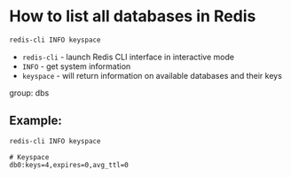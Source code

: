 # How to list all databases in Redis

```bash
redis-cli INFO keyspace
```

- `redis-cli` - launch Redis CLI interface in interactive mode
- `INFO` - get system information
- `keyspace` - will return information on available databases and their keys

group: dbs

## Example: 
```bash
redis-cli INFO keyspace
```
```
# Keyspace
db0:keys=4,expires=0,avg_ttl=0
```

